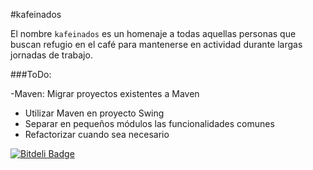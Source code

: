 #kafeinados

El nombre `kafeinados` es un homenaje a todas aquellas personas que buscan refugio en el café para mantenerse  en actividad durante largas jornadas de trabajo.

###ToDo:

-Maven: Migrar proyectos existentes a Maven
  - Utilizar Maven en proyecto Swing
  - Separar en pequeños módulos las funcionalidades comunes
  - Refactorizar cuando sea necesario


[![Bitdeli Badge](https://d2weczhvl823v0.cloudfront.net/ecabrerar/kafeinados/trend.png)](https://bitdeli.com/free "Bitdeli Badge")

